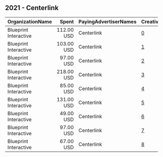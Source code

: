 ## 2021 - Centerlink 
|OrganizationName|Spent|PayingAdvertiserNames|CreativeUrls|Impressions|Genders|AgeBrackets|CountryCodes|BillingAddresses|CandidateBallotInformation|
|:---|---:|:---|:---|---:|:---|:---|:---|:---|:---|
|Blueprint Interactive|112.00 USD|Centerlink|[0](https://www.snap.com/political-ads/asset/1da52e061801f941322e927ead8ff6ad57391017e1d9fc83c296b74dad05d1dc?mediaType=png)|52,329||17-|united states|"1220 19th Street NW,Washington,20036,US"||
|Blueprint Interactive|103.00 USD|Centerlink|[1](https://www.snap.com/political-ads/asset/dc00b32c9f565995aaef35e876a91351443bc00f5b6a344accdfeae5ebdf6c30?mediaType=png)|48,568||17-|united states|"1220 19th Street NW,Washington,20036,US"||
|Blueprint Interactive|97.00 USD|Centerlink|[2](https://www.snap.com/political-ads/asset/9f3eaf8a07e22556233df882ea39d0aee68c6b3290f2b3763c88e9889143a619?mediaType=png)|44,098||17-|united states|"1220 19th Street NW,Washington,20036,US"||
|Blueprint Interactive|218.00 USD|Centerlink|[3](https://www.snap.com/political-ads/asset/b50c4ef60010e55e697bef7cad5c8a55fbc80a01033d04cce8f16bab5869e76c?mediaType=png)|95,313||17-|united states|"1220 19th Street NW,Washington,20036,US"||
|Blueprint Interactive|85.00 USD|Centerlink|[4](https://www.snap.com/political-ads/asset/b54ee6123f2d220bcd6098880b1b32344bcf78d9691bb69c7963342286903e52?mediaType=png)|38,133||17-|united states|"1220 19th Street NW,Washington,20036,US"||
|Blueprint Interactive|131.00 USD|Centerlink|[5](https://www.snap.com/political-ads/asset/d24c30a8ec3fc0eef2a2df63e37f06eb910fac7b4b4385928827cc9f85b33a61?mediaType=png)|50,373||17-|united states|"1220 19th Street NW,Washington,20036,US"||
|Blueprint Interactive|49.00 USD|Centerlink|[6](https://www.snap.com/political-ads/asset/39f5326753fae7ecbcce2b3d823091091f2c05c5c80fd3d3e282581e7e1f8749?mediaType=png)|23,542||17-|united states|"1220 19th Street NW,Washington,20036,US"||
|Blueprint Interactive|97.00 USD|Centerlink|[7](https://www.snap.com/political-ads/asset/a294874a6387d7cf11b1cc0cfb902cae1fd441868ba4f23654269b9fde0ea6ac?mediaType=png)|42,323||17-|united states|"1220 19th Street NW,Washington,20036,US"||
|Blueprint Interactive|67.00 USD|Centerlink|[8](https://www.snap.com/political-ads/asset/683d7eb949d8494ae36306287666f4c4872d67b29ec64d5b4adcf39b7c975679?mediaType=png)|26,528||17-|united states|"1220 19th Street NW,Washington,20036,US"||
